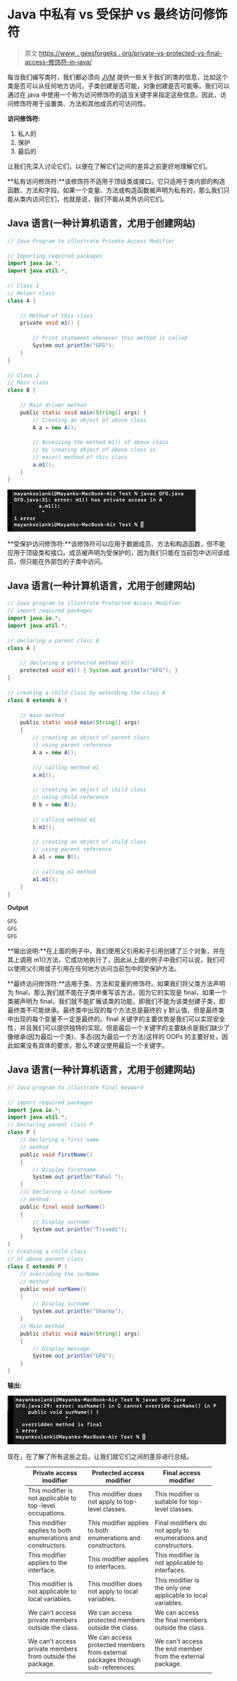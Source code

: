 # Java 中私有 vs 受保护 vs 最终访问修饰符

> 原文:[https://www . geesforgeks . org/private-vs-protected-vs-final-access-修饰符-in-java/](https://www.geeksforgeeks.org/private-vs-protected-vs-final-access-modifier-in-java/)

每当我们编写类时，我们都必须向 [JVM](https://www.geeksforgeeks.org/jvm-works-jvm-architecture/) 提供一些关于我们的类的信息，比如这个类是否可以从任何地方访问，子类创建是否可能，对象创建是否可能等。我们可以通过在 java 中使用一个称为访问修饰符的适当关键字来指定这些信息。因此，访问修饰符用于设置类、方法和其他成员的可访问性。

**访问修饰符:**

1.  私人的
2.  保护
3.  最后的

让我们先深入讨论它们，以便在了解它们之间的差异之前更好地理解它们。

**私有访问修饰符:**该修饰符不适用于顶级类或接口。它只适用于类内部的构造函数、方法和字段。如果一个变量、方法或构造函数被声明为私有的，那么我们只能从类内访问它们，也就是说，我们不能从类外访问它们。

## Java 语言(一种计算机语言，尤用于创建网站)

```java
// Java Program to illustrate Private Access Modifier

// Importing required packages
import java.io.*;
import java.util.*;

// Class 1
// Helper class
class A {

    // Method of this class
    private void m1() {

        // Print statement whenever this method is called
        System.out.println("GFG");
    }
}

// Class 2
// Main class
class B {

    // Main driver method
    public static void main(String[] args) {
        // Creating an object of above class
        A a = new A();

        // Accessing the method m1() of above class
        // by creating object of above class in
        // main() method of this class
        a.m1();
    }
}
```

![](img/25bdb5aebb37901e245fd2e66789ff2c.png)

**受保护访问修饰符:**该修饰符可以应用于数据成员、方法和构造函数，但不能应用于顶级类和接口。成员被声明为受保护的，因为我们只能在当前包中访问该成员，但只能在外部包的子类中访问。

## Java 语言(一种计算机语言，尤用于创建网站)

```java
// Java program to illustrate Protected Access Modifier
// import required packages
import java.io.*;
import java.util.*;

// declaring a parent class A
class A {

    // declaring a protected method m1()
    protected void m1() { System.out.println("GFG"); }
}

// creating a child class by extending the class A
class B extends A {

    // main method
    public static void main(String[] args)
    {
        // creating an object of parent class
        // using parent reference
        A a = new A();

        /// calling method m1
        a.m1();

        // creating an object of child class
        // using child reference
        B b = new B();

        // calling method m1
        b.m1();

        // creating an object of child class
        // using parent reference
        A a1 = new B();

        // calling m1 method
        a1.m1();
    }
}
```

**Output**

```java
GFG
GFG
GFG
```

**输出说明:**在上面的例子中，我们使用父引用和子引用创建了三个对象，并在其上调用 m1()方法，它成功地执行了，因此从上面的例子中我们可以说，我们可以使用父引用或子引用在任何地方访问当前包中的受保护方法。

**最终访问修饰符:**适用于类、方法和变量的修饰符。如果我们将父类方法声明为 final，那么我们就不能在子类中重写该方法，因为它的实现是 final，如果一个类被声明为 final，我们就不能扩展该类的功能，即我们不能为该类创建子类，即最终类不可能继承。最终类中出现的每个方法总是最终的 y 默认值，但是最终类中出现的每个变量不一定是最终的。final 关键字的主要优势是我们可以实现安全性，并且我们可以提供独特的实现。但是最后一个关键字的主要缺点是我们缺少了像继承(因为最后一个类)、多态(因为最后一个方法)这样的 OOPs 的主要好处，因此如果没有具体的要求，那么不建议使用最后一个关键字。

## Java 语言(一种计算机语言，尤用于创建网站)

```java
// Java program to illustrate Final keyword

// import required packages
import java.io.*;
import java.util.*;
// Declaring parent class P
class P {
    // Declaring a first name
    // method
    public void firstName()
    {
        // Display firstname
        System.out.println("Rahul ");
    }
    /// Declaring a final surName
    // method
    public final void surName()
    {
        // Display surname
        System.out.println("Trivedi");
    }
}
// Creating a child class
// of above parent class
class C extends P {
    // overriding the surName
    // method
    public void surName()
    {
        // Display surname
        System.out.println("Sharma");
    }
    // Main method
    public static void main(String[] args)
    {
        // Display message
        System.out.println("GFG");
    }
}
```

**输出:**

![](img/26424989ea37669e81927bf82948bddc.png)

现在，在了解了所有这些之后，让我们就它们之间的差异进行总结。

<figure class="table">

| **Private access modifier** | **Protected access modifier** | **Final access modifier** |
| --- | --- | --- |
| This modifier is not applicable to top-level occupations. | This modifier does not apply to top-level classes. | This modifier is suitable for top-level classes. |
| This modifier applies to both enumerations and constructors. | This modifier applies to both enumerations and constructors. | Final modifiers do not apply to enumerations and constructors. |
| This modifier applies to the interface. | This modifier applies to interfaces. | This modifier is not applicable to interfaces. |
| This modifier is not applicable to local variables. | This modifier does not apply to local variables. | This modifier is the only one applicable to local variables. |
| We can't access private members outside the class. | We can access protected members outside the class. | We can access the final members outside the class. |
| We can't access private members from outside the package. | We can access protected members from external packages through sub-references. | We can't access the end member from the external package. |

</figure>